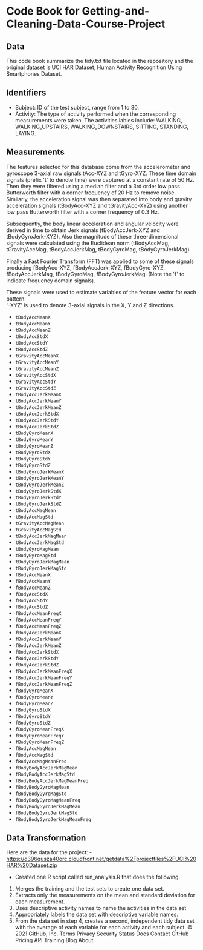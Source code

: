 Code Book for Getting-and-Cleaning-Data-Course-Project
======================================================

Data
----

This code book summarize the tidy.txt file located in the repository and
the original dataset is UCI HAR Dataset, Human Activity Recognition
Using Smartphones Dataset.

Identifiers
-----------

-   Subject: ID of the test subject, range from 1 to 30.
-   Activity: The type of activity performed when the corresponding
    measurements were taken. The activities lables include: WALKING,
    WALKING\_UPSTAIRS, WALKING\_DOWNSTAIRS, SITTING, STANDING, LAYING.

Measurements
------------

The features selected for this database come from the accelerometer and
gyroscope 3-axial raw signals tAcc-XYZ and tGyro-XYZ. These time domain
signals (prefix 't' to denote time) were captured at a constant rate of
50 Hz. Then they were filtered using a median filter and a 3rd order low
pass Butterworth filter with a corner frequency of 20 Hz to remove
noise. Similarly, the acceleration signal was then separated into body
and gravity acceleration signals (tBodyAcc-XYZ and tGravityAcc-XYZ)
using another low pass Butterworth filter with a corner frequency of 0.3
Hz.

Subsequently, the body linear acceleration and angular velocity were
derived in time to obtain Jerk signals (tBodyAccJerk-XYZ and
tBodyGyroJerk-XYZ). Also the magnitude of these three-dimensional
signals were calculated using the Euclidean norm (tBodyAccMag,
tGravityAccMag, tBodyAccJerkMag, tBodyGyroMag, tBodyGyroJerkMag).

Finally a Fast Fourier Transform (FFT) was applied to some of these
signals producing fBodyAcc-XYZ, fBodyAccJerk-XYZ, fBodyGyro-XYZ,
fBodyAccJerkMag, fBodyGyroMag, fBodyGyroJerkMag. (Note the 'f' to
indicate frequency domain signals).

These signals were used to estimate variables of the feature vector for
each pattern:\
'-XYZ' is used to denote 3-axial signals in the X, Y and Z directions.

-   `tBodyAccMeanX`
-   `tBodyAccMeanY`
-   `tBodyAccMeanZ`
-   `tBodyAccStdX`
-   `tBodyAccStdY`
-   `tBodyAccStdZ`
-   `tGravityAccMeanX`
-   `tGravityAccMeanY`
-   `tGravityAccMeanZ`
-   `tGravityAccStdX`
-   `tGravityAccStdY`
-   `tGravityAccStdZ`
-   `tBodyAccJerkMeanX`
-   `tBodyAccJerkMeanY`
-   `tBodyAccJerkMeanZ`
-   `tBodyAccJerkStdX`
-   `tBodyAccJerkStdY`
-   `tBodyAccJerkStdZ`
-   `tBodyGyroMeanX`
-   `tBodyGyroMeanY`
-   `tBodyGyroMeanZ`
-   `tBodyGyroStdX`
-   `tBodyGyroStdY`
-   `tBodyGyroStdZ`
-   `tBodyGyroJerkMeanX`
-   `tBodyGyroJerkMeanY`
-   `tBodyGyroJerkMeanZ`
-   `tBodyGyroJerkStdX`
-   `tBodyGyroJerkStdY`
-   `tBodyGyroJerkStdZ`
-   `tBodyAccMagMean`
-   `tBodyAccMagStd`
-   `tGravityAccMagMean`
-   `tGravityAccMagStd`
-   `tBodyAccJerkMagMean`
-   `tBodyAccJerkMagStd`
-   `tBodyGyroMagMean`
-   `tBodyGyroMagStd`
-   `tBodyGyroJerkMagMean`
-   `tBodyGyroJerkMagStd`
-   `fBodyAccMeanX`
-   `fBodyAccMeanY`
-   `fBodyAccMeanZ`
-   `fBodyAccStdX`
-   `fBodyAccStdY`
-   `fBodyAccStdZ`
-   `fBodyAccMeanFreqX`
-   `fBodyAccMeanFreqY`
-   `fBodyAccMeanFreqZ`
-   `fBodyAccJerkMeanX`
-   `fBodyAccJerkMeanY`
-   `fBodyAccJerkMeanZ`
-   `fBodyAccJerkStdX`
-   `fBodyAccJerkStdY`
-   `fBodyAccJerkStdZ`
-   `fBodyAccJerkMeanFreqX`
-   `fBodyAccJerkMeanFreqY`
-   `fBodyAccJerkMeanFreqZ`
-   `fBodyGyroMeanX`
-   `fBodyGyroMeanY`
-   `fBodyGyroMeanZ`
-   `fBodyGyroStdX`
-   `fBodyGyroStdY`
-   `fBodyGyroStdZ`
-   `fBodyGyroMeanFreqX`
-   `fBodyGyroMeanFreqY`
-   `fBodyGyroMeanFreqZ`
-   `fBodyAccMagMean`
-   `fBodyAccMagStd`
-   `fBodyAccMagMeanFreq`
-   `fBodyBodyAccJerkMagMean`
-   `fBodyBodyAccJerkMagStd`
-   `fBodyBodyAccJerkMagMeanFreq`
-   `fBodyBodyGyroMagMean`
-   `fBodyBodyGyroMagStd`
-   `fBodyBodyGyroMagMeanFreq`
-   `fBodyBodyGyroJerkMagMean`
-   `fBodyBodyGyroJerkMagStd`
-   `fBodyBodyGyroJerkMagMeanFreq`

Data Transformation
-------------------

Here are the data for the project: -
https://d396qusza40orc.cloudfront.net/getdata%2Fprojectfiles%2FUCI%20HAR%20Dataset.zip

-   Created one R script called run\_analysis.R that does the following.

1.  Merges the training and the test sets to create one data set.
2.  Extracts only the measurements on the mean and standard deviation
    for each measurement.
3.  Uses descriptive activity names to name the activities in the data
    set
4.  Appropriately labels the data set with descriptive variable names.
5.  From the data set in step 4, creates a second, independent tidy data
    set with the average of each variable for each activity and each
    subject. © 2021 GitHub, Inc. Terms Privacy Security Status Docs
    Contact GitHub Pricing API Training Blog About


